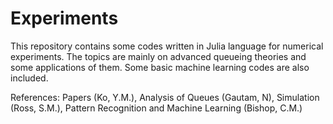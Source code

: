 # Experiments
This repository contains some codes written in Julia language for numerical experiments. The topics are mainly on advanced queueing theories and some applications of them. Some basic machine learning codes are also included. 

References: Papers (Ko, Y.M.), Analysis of Queues (Gautam, N), Simulation (Ross, S.M.), Pattern Recognition and Machine Learning (Bishop, C.M.)
